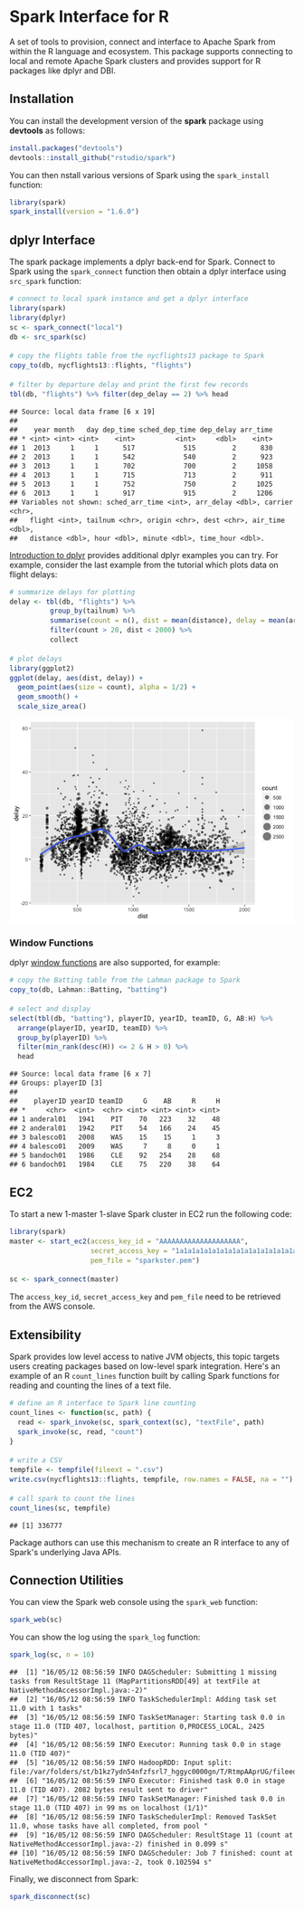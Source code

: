 Spark Interface for R
================

A set of tools to provision, connect and interface to Apache Spark from within the R language and ecosystem. This package supports connecting to local and remote Apache Spark clusters and provides support for R packages like dplyr and DBI.

Installation
------------

You can install the development version of the **spark** package using **devtools** as follows:

``` r
install.packages("devtools")
devtools::install_github("rstudio/spark")
```

You can then nstall various versions of Spark using the `spark_install` function:

``` r
library(spark)
spark_install(version = "1.6.0")
```

dplyr Interface
---------------

The spark package implements a dplyr back-end for Spark. Connect to Spark using the `spark_connect` function then obtain a dplyr interface using `src_spark` function:

``` r
# connect to local spark instance and get a dplyr interface
library(spark)
library(dplyr)
sc <- spark_connect("local")
db <- src_spark(sc)

# copy the flights table from the nycflights13 package to Spark
copy_to(db, nycflights13::flights, "flights")

# filter by departure delay and print the first few records
tbl(db, "flights") %>% filter(dep_delay == 2) %>% head
```

    ## Source: local data frame [6 x 19]
    ## 
    ##    year month   day dep_time sched_dep_time dep_delay arr_time
    ## * <int> <int> <int>    <int>          <int>     <dbl>    <int>
    ## 1  2013     1     1      517            515         2      830
    ## 2  2013     1     1      542            540         2      923
    ## 3  2013     1     1      702            700         2     1058
    ## 4  2013     1     1      715            713         2      911
    ## 5  2013     1     1      752            750         2     1025
    ## 6  2013     1     1      917            915         2     1206
    ## Variables not shown: sched_arr_time <int>, arr_delay <dbl>, carrier <chr>,
    ##   flight <int>, tailnum <chr>, origin <chr>, dest <chr>, air_time <dbl>,
    ##   distance <dbl>, hour <dbl>, minute <dbl>, time_hour <dbl>.

[Introduction to dplyr](https://cran.rstudio.com/web/packages/dplyr/vignettes/introduction.html) provides additional dplyr examples you can try. For example, consider the last example from the tutorial which plots data on flight delays:

``` r
# summarize delays for plotting
delay <- tbl(db, "flights") %>% 
          group_by(tailnum) %>%
          summarise(count = n(), dist = mean(distance), delay = mean(arr_delay)) %>%
          filter(count > 20, dist < 2000) %>%
          collect
    
# plot delays
library(ggplot2)
ggplot(delay, aes(dist, delay)) +
  geom_point(aes(size = count), alpha = 1/2) +
  geom_smooth() +
  scale_size_area()
```

![](README_files/figure-markdown_github/unnamed-chunk-4-1.png)

### Window Functions

dplyr [window functions](https://cran.r-project.org/web/packages/dplyr/vignettes/window-functions.html) are also supported, for example:

``` r
# copy the Batting table from the Lahman package to Spark
copy_to(db, Lahman::Batting, "batting")

# select and display 
select(tbl(db, "batting"), playerID, yearID, teamID, G, AB:H) %>%
  arrange(playerID, yearID, teamID) %>%
  group_by(playerID) %>%
  filter(min_rank(desc(H)) <= 2 & H > 0) %>%
  head
```

    ## Source: local data frame [6 x 7]
    ## Groups: playerID [3]
    ## 
    ##    playerID yearID teamID     G    AB     R     H
    ## *     <chr>  <int>  <chr> <int> <int> <int> <int>
    ## 1 anderal01   1941    PIT    70   223    32    48
    ## 2 anderal01   1942    PIT    54   166    24    45
    ## 3 balesco01   2008    WAS    15    15     1     3
    ## 4 balesco01   2009    WAS     7     8     0     1
    ## 5 bandoch01   1986    CLE    92   254    28    68
    ## 6 bandoch01   1984    CLE    75   220    38    64

EC2
---

To start a new 1-master 1-slave Spark cluster in EC2 run the following code:

``` r
library(spark)
master <- start_ec2(access_key_id = "AAAAAAAAAAAAAAAAAAAA",
                    secret_access_key = "1a1a1a1a1a1a1a1a1a1a1a1a1a1a1a1a1a1a1a1",
                    pem_file = "sparkster.pem")
          
sc <- spark_connect(master)
```

The `access_key_id`, `secret_access_key` and `pem_file` need to be retrieved from the AWS console.

Extensibility
-------------

Spark provides low level access to native JVM objects, this topic targets users creating packages based on low-level spark integration. Here's an example of an R `count_lines` function built by calling Spark functions for reading and counting the lines of a text file.

``` r
# define an R interface to Spark line counting
count_lines <- function(sc, path) {
  read <- spark_invoke(sc, spark_context(sc), "textFile", path)
  spark_invoke(sc, read, "count")
}

# write a CSV 
tempfile <- tempfile(fileext = ".csv")
write.csv(nycflights13::flights, tempfile, row.names = FALSE, na = "")

# call spark to count the lines
count_lines(sc, tempfile)
```

    ## [1] 336777

Package authors can use this mechanism to create an R interface to any of Spark's underlying Java APIs.

Connection Utilities
--------------------

You can view the Spark web console using the `spark_web` function:

``` r
spark_web(sc)
```

You can show the log using the `spark_log` function:

``` r
spark_log(sc, n = 10)
```

    ##  [1] "16/05/12 08:56:59 INFO DAGScheduler: Submitting 1 missing tasks from ResultStage 11 (MapPartitionsRDD[49] at textFile at NativeMethodAccessorImpl.java:-2)"
    ##  [2] "16/05/12 08:56:59 INFO TaskSchedulerImpl: Adding task set 11.0 with 1 tasks"                                                                               
    ##  [3] "16/05/12 08:56:59 INFO TaskSetManager: Starting task 0.0 in stage 11.0 (TID 407, localhost, partition 0,PROCESS_LOCAL, 2425 bytes)"                        
    ##  [4] "16/05/12 08:56:59 INFO Executor: Running task 0.0 in stage 11.0 (TID 407)"                                                                                 
    ##  [5] "16/05/12 08:56:59 INFO HadoopRDD: Input split: file:/var/folders/st/b1kz7ydn54nfzfsrl7_hggyc0000gn/T/RtmpAAprUG/fileedf554a5ce86.csv:0+33313106"           
    ##  [6] "16/05/12 08:56:59 INFO Executor: Finished task 0.0 in stage 11.0 (TID 407). 2082 bytes result sent to driver"                                              
    ##  [7] "16/05/12 08:56:59 INFO TaskSetManager: Finished task 0.0 in stage 11.0 (TID 407) in 99 ms on localhost (1/1)"                                              
    ##  [8] "16/05/12 08:56:59 INFO TaskSchedulerImpl: Removed TaskSet 11.0, whose tasks have all completed, from pool "                                                
    ##  [9] "16/05/12 08:56:59 INFO DAGScheduler: ResultStage 11 (count at NativeMethodAccessorImpl.java:-2) finished in 0.099 s"                                       
    ## [10] "16/05/12 08:56:59 INFO DAGScheduler: Job 7 finished: count at NativeMethodAccessorImpl.java:-2, took 0.102594 s"

Finally, we disconnect from Spark:

``` r
spark_disconnect(sc)
```
